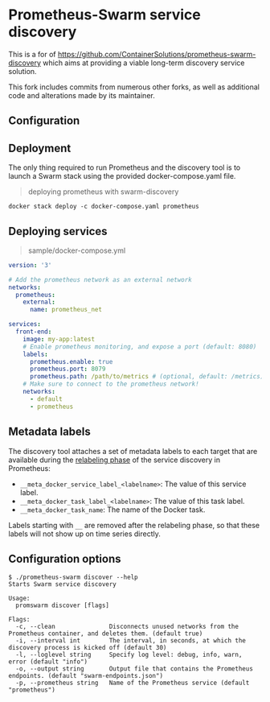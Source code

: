 # Prometheus-Swarm service discovery

This is a for of https://github.com/ContainerSolutions/prometheus-swarm-discovery which aims at providing a
viable long-term discovery service solution.

This fork includes commits from numerous other forks, as well
as additional code and alterations made by its maintainer.

## Configuration

## Deployment

The only thing required to run Prometheus and the discovery tool is to launch a Swarm stack using the provided docker-compose.yaml
file.

> deploying prometheus with swarm-discovery

```shell
docker stack deploy -c docker-compose.yaml prometheus
```

## Deploying services

> sample/docker-compose.yml

```yaml
version: '3'

# Add the prometheus network as an external network
networks:
  prometheus:
    external:
      name: prometheus_net

services:
  front-end:
    image: my-app:latest
    # Enable prometheus monitoring, and expose a port (default: 8080)
    labels:
      prometheus.enable: true
      prometheus.port: 8079
      prometheus.path: /path/to/metrics # (optional, default: /metrics)
    # Make sure to connect to the prometheus network!
    networks:
      - default
      - prometheus
```

## Metadata labels

The discovery tool attaches a set of metadata labels to each target that are available during the [relabeling phase](https://prometheus.io/docs/operating/configuration/#<relabel_config>) of the service discovery in Prometheus:

- `__meta_docker_service_label_<labelname>`: The value of this service label.
- `__meta_docker_task_label_<labelname>`: The value of this task label.
- `__meta_docker_task_name`: The name of the Docker task.

Labels starting with `__` are removed after the relabeling phase, so that these labels will not show up on time series directly.

## Configuration options

```shell
$ ./prometheus-swarm discover --help
Starts Swarm service discovery

Usage:
  promswarm discover [flags]

Flags:
  -c, --clean               Disconnects unused networks from the Prometheus container, and deletes them. (default true)
  -i, --interval int        The interval, in seconds, at which the discovery process is kicked off (default 30)
  -l, --loglevel string     Specify log level: debug, info, warn, error (default "info")
  -o, --output string       Output file that contains the Prometheus endpoints. (default "swarm-endpoints.json")
  -p, --prometheus string   Name of the Prometheus service (default "prometheus")
```

